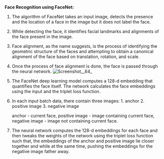 **Face Recognition using FaceNet:**

1.  The algorithm of FaceNet takes an input image, detects the presence and the location of a face in the image but it does not label the face.
2.   While detecting the face, it identifies facial landmarks and alignments of the face present in the image.
3.   Face alignment, as the name suggests, is the process of identifying the geometric structure of the faces and attempting to obtain a canonical alignment of the face based on translation, rotation, and scale. 
4.   Once the process of face alignment is done, the face is passed through the neural network.
![Screenshot__64_](/uploads/d3e9a4250fcfed3747130232325ca971/Screenshot__64_.png)
5.   The FaceNet deep learning model computes a 128-d embedding that quantifies the face itself. The network calculates the face embeddings using the input and the triplet loss function.
6.   In each input batch data, there contain three images:
         1. anchor 
         2. positive image
         3. negative image 
         
        anchor - current face, positive image - image containing current face, negative image - image not containing current face.
7.   The neural network computes the 128-d embeddings for each face and then tweaks the weights of the network using the triplet loss function such that, the embeddings of the anchor and positive image lie closer together and while at the same time, pushing the embeddings for the negative image father away.
